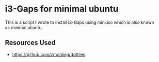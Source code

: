 i3-Gaps for minimal ubuntu 
==========================

This is a script I wrote to install i3-Gaps using mini.iso which is also known as minimal ubuntu.

## Resources Used
* https://github.com/zmohling/dotfiles


